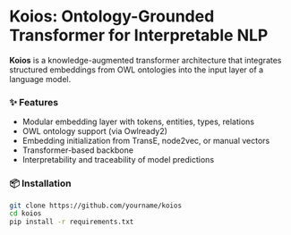 # Koios: Ontology-Grounded Transformer for Interpretable NLP

**Koios** is a knowledge-augmented transformer architecture that integrates structured embeddings from OWL ontologies into the input layer of a language model.

### ✨ Features
- Modular embedding layer with tokens, entities, types, relations
- OWL ontology support (via Owlready2)
- Embedding initialization from TransE, node2vec, or manual vectors
- Transformer-based backbone
- Interpretability and traceability of model predictions

### 📦 Installation

```bash
git clone https://github.com/yourname/koios
cd koios
pip install -r requirements.txt
